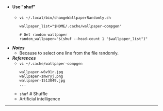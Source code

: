 - #### Use "shuf"
    - `vi ~/.local/bin/changeWallpaperRandomly.sh`
      ```
      wallpaper_list="$HOME/.cache/wallpaper-compgen"
      
      # Get random wallpaper
      random_wallpaper="$(shuf --head-count 1 "$wallpaper_list")"
      ```
- ***Notes***
    - Because to select one line from the file randomly.
- ***References***
    - `vi ~/.cache/wallpaper-compgen`
      ```
      wallpaper-w8v91r.jpg
      wallpaper-zmwryj.png
      wallpaper-1513849.jpg
      ...
      ```
    - `shuf` # Shuffle
    - Artificial intelligence
- ---
